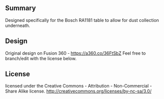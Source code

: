 ## Summary

Designed specifically for the Bosch RA1181 table to allow for dust collection underneath.


## Design

Original design on Fusion 360 - https://a360.co/36FtSbZ
Feel free to branch/edit with the license below.


## License

licensed under the Creative Commons - Attribution - Non-Commercial - Share Alike license.
http://creativecommons.org/licenses/by-nc-sa/3.0/